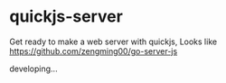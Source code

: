# quickjs-server
Get ready to make a web server with quickjs, Looks like https://github.com/zengming00/go-server-js

developing...